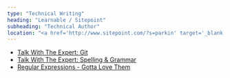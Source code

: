 ```yaml
---
type: "Technical Writing"
heading: "Learnable / Sitepoint"
subheading: "Technical Author"
location: "<a href='http://www.sitepoint.com/?s=parkin' target='_blank'>Sitepoint.com</a>"
---
```


 - [Talk With The Expert: Git](http://www.sitepoint.com/we-talked-git-with-an-expert-the-transcript/)
 - [Talk With The Expert: Spelling & Grammar](http://www.sitepoint.com/talk-web-writing-with-the-experts/)
 - [Regular Expressions - Gotta Love Them](http://www.sitepoint.com/regular-expressions-gotta-love-em/)
 